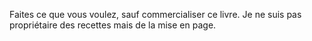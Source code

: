 Faites ce que vous voulez, sauf commercialiser ce livre. Je ne suis pas propriétaire des recettes mais de la mise en page. 
